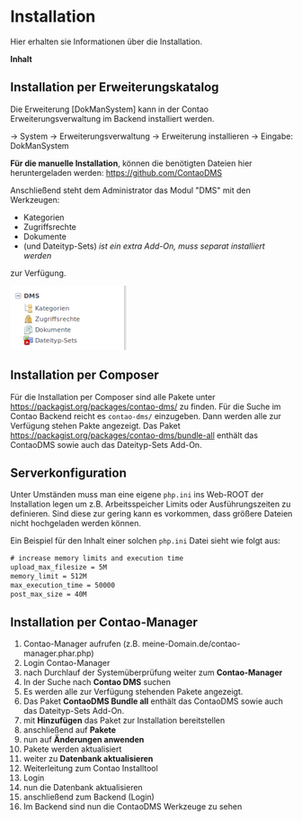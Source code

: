 # Installation

Hier erhalten sie Informationen über die Installation.

**Inhalt**
<!-- toc -->


## Installation per Erweiterungskatalog

Die Erweiterung [DokManSystem] kann in der Contao Erweiterungsverwaltung im Backend installiert werden.

→ System → Erweiterungsverwaltung → Erweiterung installieren → Eingabe: DokManSystem

**Für die manuelle Installation**, können die benötigten Dateien hier heruntergeladen werden: https://github.com/ContaoDMS

Anschließend steht dem Administrator das Modul "DMS" mit den Werkzeugen: 

* Kategorien
* Zugriffsrechte
* Dokumente 
* (und Dateityp-Sets) *ist ein extra Add-On, muss separat installiert werden*
 
zur Verfügung.

![Screenshot ContaoDMS Backend Werkzeuge](screenshot_dms_backend_tools.png)


## Installation per Composer

Für die Installation per Composer sind alle Pakete unter https://packagist.org/packages/contao-dms/ zu finden. Für die Suche im Contao Backend reicht es `contao-dms/` einzugeben. Dann werden alle zur Verfügung stehen Pakte angezeigt.
Das Paket https://packagist.org/packages/contao-dms/bundle-all enthält das ContaoDMS sowie auch das Dateityp-Sets Add-On.


## Serverkonfiguration

Unter Umständen muss man eine eigene `php.ini` ins Web-ROOT der Installation legen um z.B. Arbeitsspeicher Limits oder Ausführungszeiten zu definieren. Sind diese zur gering kann es vorkommen, dass größere Dateien nicht hochgeladen werden können.

Ein Beispiel für den Inhalt einer solchen `php.ini` Datei sieht wie folgt aus:


    # increase memory limits and execution time
    upload_max_filesize = 5M
    memory_limit = 512M
    max_execution_time = 50000
    post_max_size = 40M

## Installation per Contao-Manager

1. Contao-Manager aufrufen (z.B. meine-Domain.de/contao-manager.phar.php)
2. Login Contao-Manager 
3. nach Durchlauf der Systemüberprüfung weiter zum **Contao-Manager**
4. In der Suche nach **Contao DMS** suchen
5. Es werden alle zur Verfügung stehenden Pakete angezeigt.
6. Das Paket **ContaoDMS Bundle all** enthält das ContaoDMS sowie auch das Dateityp-Sets Add-On.
7. mit **Hinzufügen** das Paket zur Installation bereitstellen
8. anschließend auf **Pakete**
9. nun auf **Änderungen anwenden**
10. Pakete werden aktualisiert
11. weiter zu **Datenbank aktualisieren**
12. Weiterleitung zum Contao Installtool
13. Login
14. nun die Datenbank aktualisieren
15. anschließend zum Backend (Login)
16. Im Backend sind nun die ContaoDMS Werkzeuge zu sehen
